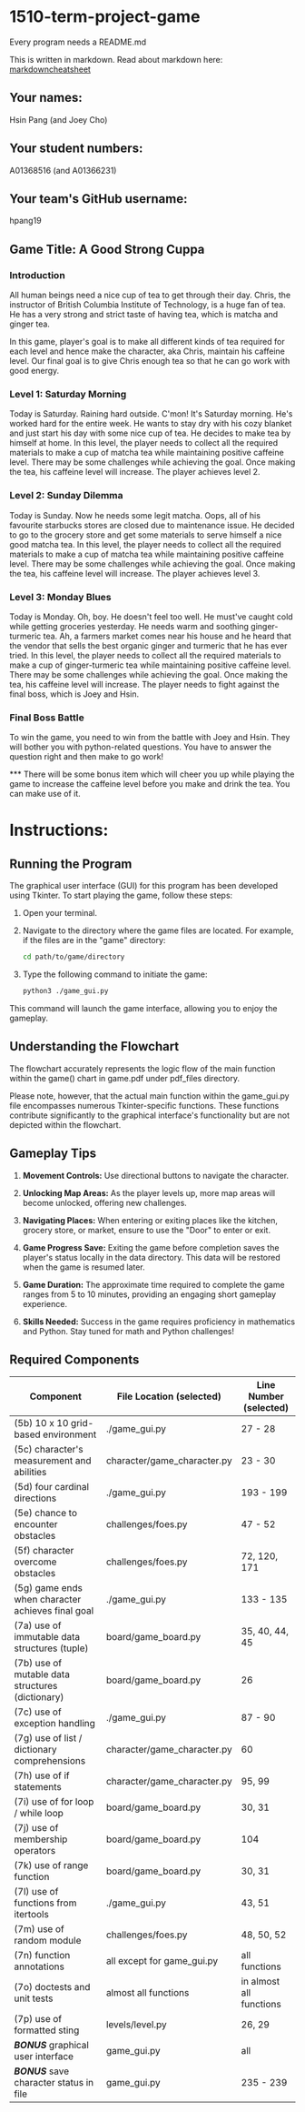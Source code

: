 # 1510-term-project-game

Every program needs a README.md

This is written in markdown. Read about markdown here: [markdowncheatsheet](https://www.markdownguide.org/cheat-sheet/)

## Your names:

Hsin Pang (and Joey Cho)

## Your student numbers:

A01368516 (and A01366231)

## Your team's GitHub username:

hpang19 



## Game Title: A Good Strong Cuppa

### Introduction
All human beings need a nice cup of tea to get through their day. Chris, the instructor of British Columbia 
Institute of Technology, is a huge fan of tea. He has a very strong and strict taste of having tea, which is
matcha and ginger tea. 

In this game, player's goal is to make all different kinds of tea required for each level
and hence make the character, aka Chris, maintain his caffeine level. Our final goal is to give Chris
enough tea so that he can go work with good energy.

### Level 1: Saturday Morning
Today is Saturday. Raining hard outside. C'mon! It's Saturday morning. He's worked hard for the entire week.
He wants to stay dry with his cozy blanket and just start his day with some nice cup of tea. 
He decides to make tea by himself at home. 
In this level, the player needs to collect all the required materials to make a cup of matcha tea while maintaining 
positive caffeine level.
There may be some challenges while achieving the goal.
Once making the tea, his caffeine level will increase. The player achieves level 2.

### Level 2: Sunday Dilemma
Today is Sunday. Now he needs some legit matcha. Oops, all of his favourite starbucks stores are closed due to
maintenance issue. He decided to go to the grocery store and get some materials to serve himself a nice good matcha tea.
In this level, the player needs to collect all the required materials to make a cup of matcha tea while maintaining 
positive caffeine level.
There may be some challenges while achieving the goal.
Once making the tea, his caffeine level will increase. The player achieves level 3.

### Level 3: Monday Blues
Today is Monday. Oh, boy. He doesn't feel too well. He must've caught cold while getting groceries yesterday.
He needs warm and soothing ginger-turmeric tea. Ah, a farmers market comes near his house and he heard that the vendor 
that sells the best organic ginger and turmeric that he has ever tried. 
In this level, the player needs to collect all the required materials to make a cup of ginger-turmeric tea while 
maintaining 
positive caffeine level.
There may be some challenges while achieving the goal.
Once making the tea, his caffeine level will increase. The player needs to fight against the final boss, which is 
Joey and Hsin.

### Final Boss Battle
To win the game, you need to win from the battle with Joey and Hsin. They will bother you with 
python-related questions. You have to answer the question right and then make to go work!

*** There will be some bonus item which will cheer you up while playing the game to increase the caffeine level 
before you make and drink the tea. You can make use of it.


# Instructions:

## Running the Program

The graphical user interface (GUI) for this program has been developed using Tkinter. To start playing the game, follow these steps:

1. Open your terminal.
2. Navigate to the directory where the game files are located. For example, if the files are in the "game" directory:

    ```bash
    cd path/to/game/directory
    ```

3. Type the following command to initiate the game:

    ```bash
    python3 ./game_gui.py
    ```

This command will launch the game interface, allowing you to enjoy the gameplay.

## Understanding the Flowchart

The flowchart accurately represents the logic flow of the main function within the game() chart in game.pdf under 
pdf_files directory. 

Please note, however, that the actual main function within the game_gui.py file encompasses numerous 
Tkinter-specific functions. These functions contribute significantly to the graphical interface's functionality but 
are not depicted within the flowchart.

## Gameplay Tips

1. **Movement Controls:** Use directional buttons to navigate the character.
   
2. **Unlocking Map Areas:** As the player levels up, more map areas will become unlocked, offering new challenges.

3. **Navigating Places:** When entering or exiting places like the kitchen, grocery store, or market, ensure to use 
   the "Door" to enter or exit.

4. **Game Progress Save:** Exiting the game before completion saves the player's status locally in the data 
   directory. This data will be restored when the game is resumed later.

5. **Game Duration:** The approximate time required to complete the game ranges from 5 to 10 minutes, providing an engaging short gameplay experience.

6. **Skills Needed:** Success in the game requires proficiency in mathematics and Python. Stay tuned for math and Python challenges!

## Required Components

| Component                                         | File Location (selected)    | Line Number (selected)  |
|---------------------------------------------------|-----------------------------|-------------------------|
| (5b) 10 x 10 grid-based environment               | ./game_gui.py               | 27 - 28                 |
| (5c) character's measurement and abilities        | character/game_character.py | 23 - 30                 |
| (5d) four cardinal directions                     | ./game_gui.py               | 193 - 199               |
| (5e) chance to encounter obstacles                | challenges/foes.py          | 47 - 52                 |
| (5f) character overcome obstacles                 | challenges/foes.py          | 72, 120, 171            |
| (5g) game ends when character achieves final goal | ./game_gui.py               | 133 - 135               |
| (7a) use of immutable data structures (tuple)     | board/game_board.py         | 35, 40, 44, 45          |
| (7b) use of mutable data structures (dictionary)  | board/game_board.py         | 26                      |
| (7c) use of exception handling                    | ./game_gui.py               | 87 - 90                 |
| (7g) use of list / dictionary comprehensions      | character/game_character.py | 60                      |
| (7h) use of if statements                         | character/game_character.py | 95, 99                  |
| (7i) use of for loop / while loop                 | board/game_board.py         | 30, 31                  |
| (7j) use of membership operators                  | board/game_board.py         | 104                     |
| (7k) use of range function                        | board/game_board.py         | 30, 31                  |
| (7l) use of functions from itertools              | ./game_gui.py               | 43, 51                  |
| (7m) use of random module                         | challenges/foes.py          | 48, 50, 52              |
| (7n) function annotations                         | all except for game_gui.py  | all functions           |
| (7o) doctests and unit tests                      | almost all functions        | in almost all functions |
| (7p) use of formatted sting                       | levels/level.py             | 26, 29                  |
| **_BONUS_** graphical user interface              | game_gui.py                 | all                     |
| **_BONUS_** save character status in file         | game_gui.py                 | 235 - 239               |
 
